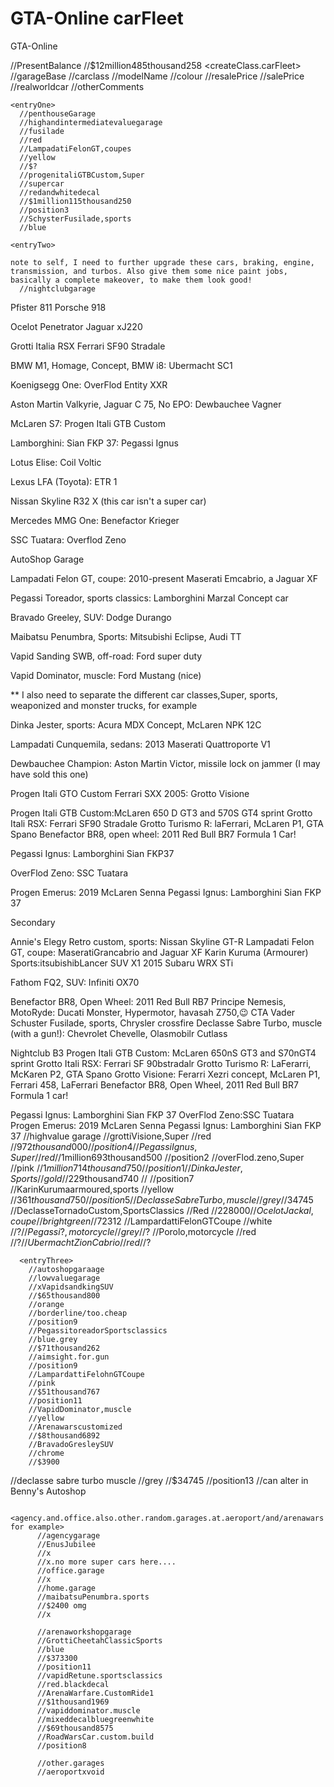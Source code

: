 # GTA-Online carFleet
GTA-Online

//PresentBalance
//$12million485thousand258
<createClass.carFleet>
//garageBase
  //carclass
  //modelName
  //colour
  //resalePrice
  //salePrice
  //realworldcar
  //otherComments

    <entryOne>
      //penthouseGarage
      //highandintermediatevaluegarage
      //fusilade
      //red
      //LampadatiFelonGT,coupes
      //yellow
      //$?
      //progenitaliGTBCustom,Super
      //supercar
      //redandwhitedecal
      //$1million115thousand250
      //position3
      //SchysterFusilade,sports
      //blue
  
    <entryTwo>
    
    note to self, I need to further upgrade these cars, braking, engine, transmission, and turbos. Also give them some nice paint jobs, basically a complete makeover, to make them look good!
      //nightclubgarage
Pfister 811
Porsche 918

Ocelot Penetrator
Jaguar xJ220

Grotti Italia RSX
Ferrari SF90 Stradale

BMW M1, Homage, Concept, BMW i8: Ubermacht SC1

Koenigsegg One: OverFlod Entity XXR

Aston Martin Valkyrie, Jaguar C 75, No EPO: Dewbauchee Vagner

McLaren S7: Progen Itali GTB Custom

Lamborghini: Sian FKP 37: Pegassi Ignus

Lotus Elise: Coil Voltic

Lexus LFA (Toyota): ETR 1

Nissan Skyline R32 X (this car isn't a super car)

Mercedes MMG One: Benefactor Krieger

SSC Tuatara: Overflod Zeno

AutoShop Garage

Lampadati Felon GT, coupe: 2010-present Maserati Emcabrio, a Jaguar XF

Pegassi Toreador, sports classics: Lamborghini Marzal Concept car

Bravado Greeley, SUV: Dodge Durango

Maibatsu Penumbra, Sports: Mitsubishi Eclipse, Audi TT

Vapid Sanding SWB, off-road: Ford super duty

Vapid Dominator, muscle: Ford Mustang (nice)

** I also need to separate the different car classes,Super, sports, weaponized and monster trucks, for example

Dinka Jester, sports: Acura MDX Concept, McLaren NPK 12C

Lampadati Cunquemila, sedans: 2013 Maserati Quattroporte V1

Dewbauchee Champion: Aston Martin Victor, missile lock on jammer (I may have sold this one)

Progen Itali GTO Custom
Ferrari SXX 2005: Grotto Visione

Progen Itali GTB Custom:McLaren 650 D GT3 and 570S GT4 sprint
Grotto Itali RSX: Ferrari SF90 Stradale
Grotto Turismo R: laFerrari, McLaren P1, GTA Spano
Benefactor BR8, open wheel: 2011 Red Bull BR7 Formula 1 Car!

Pegassi Ignus: Lamborghini Sian FKP37

OverFlod Zeno: SSC Tuatara

Progen Emerus: 2019 McLaren Senna
Pegassi Ignus: Lamborghini Sian FKP 37

Secondary

Annie's Elegy Retro custom, sports: Nissan Skyline GT-R
Lampadati Felon GT, coupe: MaseratiGrancabrio and Jaguar XF
Karin Kuruma (Armourer) Sports:itsubishibLancer SUV X1
    2015 Subaru WRX STi

Fathom FQ2, SUV: Infiniti OX70

Benefactor BR8, Open Wheel: 2011 Red Bull RB7
Principe Nemesis, MotoRyde: Ducati Monster, Hypermotor, havasah Z750,😉 CTA Vader
Schuster Fusilade, sports, Chrysler crossfire
Declasse Sabre Turbo, muscle (with a gun!): Chevrolet Chevelle, Olasmobilr Cutlass


Nightclub B3
Progen Itali GTB Custom: McLaren 650nS GT3 and S70nGT4 sprint
Grotto Itali RSX: Ferrari SF 90bstradalr
Grotto Turismo R: LaFerarri, McKaren P2, GTA Spano
Grotto Visione: Ferarri Xezri concept, McLaren P1, Ferrari 458, LaFerrari
Benefactor BR8, Open Wheel, 2011 Red Bull BR7 Formula 1 car!

Pegassi Ignus: Lamborghini Sian FKP 37
OverFlod Zeno:SSC Tuatara
Progen Emerus: 2019 McLaren Senna
Pegassi Ignus: Lamborghini Sian FKP 37
      //highvalue garage
      //grottiVisione,Super
      //red
      //$972thousand000
      //position4
      //PegassiIgnus,Super
      //red
      //$1million693thousand500
      //position2
      //overFlod.zeno,Super
      //pink
      //$1million714thousand750
      //position1
      //DinkaJester,Sports
      //gold
      //$229thousand740
      //<first value car brought>
      //position7  
      //KarinKurumaarmoured,sports
      //yellow
      //$361thousand750
      //position5
      //DeclasseSabreTurbo,muscle
      //grey
      //$34745
      //DeclasseTornadoCustom,SportsClassics
      //Red
      //$228000
      //OcelotJackal,coupe
      //bright green
      //$72312
      //LampardattiFelonGTCoupe
      //white
      //$?
      //Pegassi?,motorcycle
      //grey
      //$?
      //Porolo,motorcycle
      //red
      //$?
      //UbermachtZionCabrio
      //red
      //$?
      
      <entryThree>
        //autoshopgaraage
        //lowvaluegarage
        //xVapidsandkingSUV
        //$65thousand800
        //orange
        //borderline/too.cheap
        //position9
        //PegassitoreadorSportsclassics
        //blue.grey
        //$71thousand262
        //aimsight.for.gun
        //position9
        //LampardattiFelohnGTCoupe
        //pink
        //$51thousand767
        //position11
        //VapidDominator,muscle
        //yellow
        //Arenawarscustomized
        //$8thousand6892
        //BravadoGresleySUV
        //chrome
        //$3900
//declasse sabre turbo muscle
//grey
//$34745
//position13
//can alter in Benny's Autoshop
        
        <agency.and.office.also.other.random.garages.at.aeroport/and/arenawars for example>
          //agencygarage
          //EnusJubilee
          //x
          //x.no more super cars here....
          //office.garage
          //x
          //home.garage
          //maibatsuPenumbra.sports
          //$2400 omg
          //x
          
          //arenaworkshopgarage
          //GrottiCheetahClassicSports
          //blue
          //$373300
          //position11
          //vapidRetune.sportsclassics
          //red.blackdecal
          //ArenaWarfare.CustomRide1
          //$1thousand1969
          //vapiddominator.muscle
          //mixeddecalbluegreenwhite
          //$69thousand8575
          //RoadWarsCar.custom.build
          //position8
          
          //other.garages
          //aeroportxvoid
          
